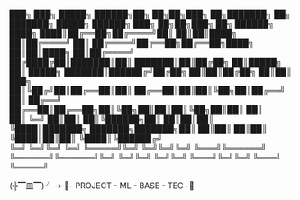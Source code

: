 ███╗   ███╗ █████╗  ██████╗██╗  ██╗██╗███╗   ██╗███████╗    ██╗     ███████╗ █████╗ ██████╗ ███╗   ██╗██╗███╗   ██╗ ██████╗     
████╗ ████║██╔══██╗██╔════╝██║  ██║██║████╗  ██║██╔════╝    ██║     ██╔════╝██╔══██╗██╔══██╗████╗  ██║██║████╗  ██║██╔════╝     
██╔████╔██║███████║██║     ███████║██║██╔██╗ ██║█████╗      ██║     █████╗  ███████║██████╔╝██╔██╗ ██║██║██╔██╗ ██║██║  ███╗    
██║╚██╔╝██║██╔══██║██║     ██╔══██║██║██║╚██╗██║██╔══╝      ██║     ██╔══╝  ██╔══██║██╔══██╗██║╚██╗██║██║██║╚██╗██║██║   ██║    
██║ ╚═╝ ██║██║  ██║╚██████╗██║  ██║██║██║ ╚████║███████╗    ███████╗███████╗██║  ██║██║  ██║██║ ╚████║██║██║ ╚████║╚██████╔╝    
╚═╝     ╚═╝╚═╝  ╚═╝ ╚═════╝╚═╝  ╚═╝╚═╝╚═╝  ╚═══╝╚══════╝    ╚══════╝╚══════╝╚═╝  ╚═╝╚═╝  ╚═╝╚═╝  ╚═══╝╚═╝╚═╝  ╚═══╝ ╚═════╝     
                                                                                                                                
                                                                                                                                                                         
                                                                                                                                                                        
(╬▔皿▔)╯    →  🥤- PROJECT - ML - BASE - TEC -🥤
